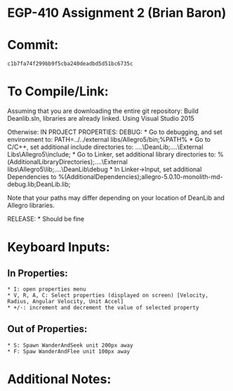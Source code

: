 # EGP-410 Assignment 2 (Brian Baron)

# Commit:
	c1b7fa74f299bb9f5cba240deadbd5d51bc6735c

# To Compile/Link:
Assuming that you are downloading the entire git repository:
Build Deanlib.sln, libraries are already linked. Using Visual Studio 2015

Otherwise:
IN PROJECT PROPERTIES:
DEBUG:
	* Go to debugging, and set environment to: PATH=../../external libs/Allegro5/bin;%PATH%
	* Go to C/C++, set additional include directories to: ..\..\DeanLib;..\..\External Libs\Allegro5\include;
	* Go to Linker, set additional library directories to: %(AdditionalLibraryDirectories);..\..\External libs\Allegro5\lib;..\..\DeanLib\debug
	* In Linker->Input, set additional Dependencies to %(AdditionalDependencies);allegro-5.0.10-monolith-md-debug.lib;DeanLib.lib;

Note that your paths may differ depending on your location of DeanLib and Allegro libraries.

RELEASE:
	* Should be fine

# Keyboard Inputs:
## In Properties:
	* I: open properties menu
	* V, R, A, C: Select properties (displayed on screen) [Velocity, Radius, Angular Velocity, Unit Accel]
	* +/-: increment and decrement the value of selected property
## Out of Properties:
	* S: Spawn WanderAndSeek unit 200px away
	* F: Spaw WanderAndFlee unit 100px away

# Additional Notes: